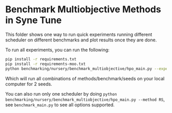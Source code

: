 # Benchmark Multiobjective Methods in Syne Tune

This folder shows one way to run quick experiments running different scheduler on different benchmarks and plot
 results once they are done.

To run all experiments, you can run the following:


```bash
pip install -r requirements.txt
pip install -r requirements-moo.txt
python benchmarking/nursery/benchmark_multiobjective/hpo_main.py --experiment_tag "my-new-experiment" --num_seeds 2
```

Which will run all combinations of methods/benchmark/seeds on your local computer for 2 seeds.

You can also run only one scheduler by doing `python benchmarking/nursery/benchmark_multiobjective/hpo_main.py --method RS`, see
`benchmark_main.py` to see all options supported.
